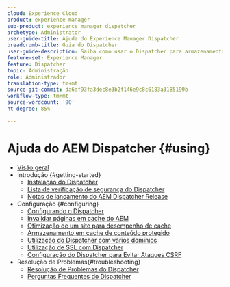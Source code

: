 ```yaml
---
cloud: Experience Cloud
product: experience manager
sub-product: experience manager dispatcher
archetype: Administrator
user-guide-title: Ajuda do Experience Manager Dispatcher
breadcrumb-title: Guia do Dispatcher
user-guide-description: Saiba como usar o Dispatcher para armazenamento em cache, balanceamento de carga e melhoria da segurança para seu servidor AEM.
feature-set: Experience Manager
feature: Dispatcher
topic: Administração
role: Administrador
translation-type: tm+mt
source-git-commit: da6af93fa3dec8e3b2f146e9c8c6183a3185199b
workflow-type: tm+mt
source-wordcount: '90'
ht-degree: 85%

---
```



# Ajuda do AEM Dispatcher {#using}

+ [Visão geral](dispatcher.md)
+ Introdução {#getting-started}
   + [Instalação do Dispatcher](dispatcher-install.md)
   + [Lista de verificação de segurança do Dispatcher](security-checklist.md)
   + [Notas de lançamento do AEM Dispatcher Release ](release-notes.md)
+ Configuração {#configuring}
   + [Configurando o Dispatcher](dispatcher-configuration.md)
   + [Invalidar páginas em cache do AEM](page-invalidate.md)
   + [Otimização de um site para desempenho de cache](https://helpx.adobe.com/experience-manager/6-4/sites/deploying/using/configuring-performance.html)
   + [Armazenamento em cache de conteúdo protegido](permissions-cache.md)
   + [Utilização do Dispatcher com vários domínios](dispatcher-domains.md)
   + [Utilização de SSL com Dispatcher](dispatcher-ssl.md)
   + [Configuração do Dispatcher para Evitar Ataques CSRF](configuring-dispatcher-to-prevent-csrf.md)
+ Resolução de Problemas{#troubleshooting}
   + [Resolução de Problemas do Dispatcher](dispatcher-troubleshooting.md)
   + [Perguntas Frequentes do Dispatcher](dispatcher-faq.md)
